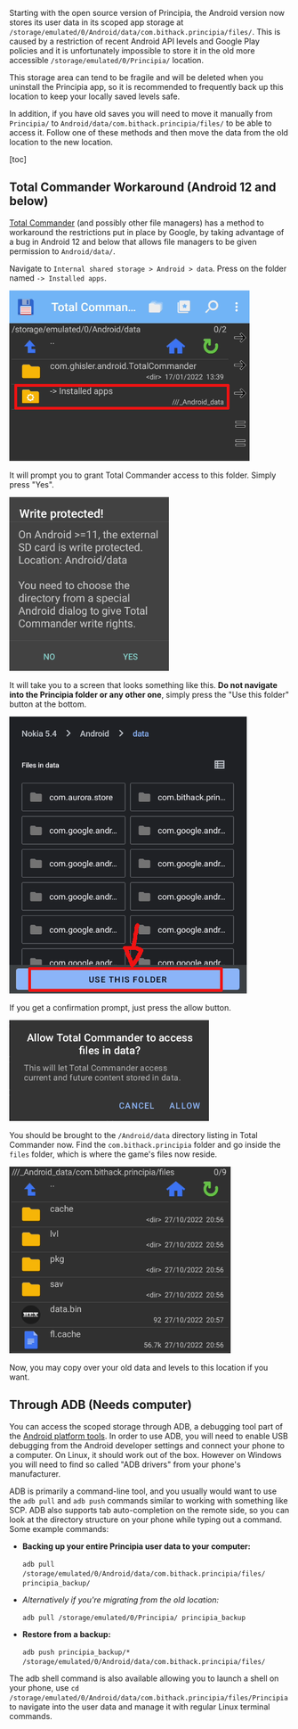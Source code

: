 Starting with the open source version of Principia, the Android version now stores its user data in its scoped app storage at `/storage/emulated/0/Android/data/com.bithack.principia/files/`. This is caused by a restriction of recent Android API levels and Google Play policies and it is unfortunately impossible to store it in the old more accessible `/storage/emulated/0/Principia/` location.

This storage area can tend to be fragile and will be deleted when you uninstall the Principia app, so it is recommended to frequently back up this location to keep your locally saved levels safe.

In addition, if you have old saves you will need to move it manually from `Principia/` to `Android/data/com.bithack.principia/files/` to be able to access it. Follow one of these methods and then move the data from the old location to the new location.

[toc]

## Total Commander Workaround (Android 12 and below)
[Total Commander](https://play.google.com/store/apps/details?id=com.ghisler.android.TotalCommander) (and possibly other file managers) has a method to workaround the restrictions put in place by Google, by taking advantage of a bug in Android 12 and below that allows file managers to be given permission to `Android/data/`.

Navigate to `Internal shared storage > Android > data`. Press on the folder named `-> Installed apps`.

![/storage/emulated/0/Android/data/](images/android_data_1.webp)

It will prompt you to grant Total Commander access to this folder. Simply press "Yes".

![total commander prompt yadda yadda](images/android_data_2.webp)

It will take you to a screen that looks something like this. **Do not navigate into the Principia folder or any other one**, simply press the "Use this folder" button at the bottom.

![don't get too excited!](images/android_data_3.webp)

If you get a confirmation prompt, just press the allow button.

![allow total commander to access all ur filez](images/android_data_4.webp)

You should be brought to the `/Android/data` directory listing in Total Commander now. Find the `com.bithack.principia` folder and go inside the `files` folder, which is where the game's files now reside.

![success](images/android_data_5.webp)

Now, you may copy over your old data and levels to this location if you want.

## Through ADB (Needs computer)
You can access the scoped storage through ADB, a debugging tool part of the [Android platform tools](https://developer.android.com/studio/releases/platform-tools). In order to use ADB, you will need to enable USB debugging from the Android developer settings and connect your phone to a computer. On Linux, it should work out of the box. However on Windows you will need to find so called "ADB drivers" from your phone's manufacturer.

ADB is primarily a command-line tool, and you usually would want to use the `adb pull` and `adb push` commands similar to working with something like SCP. ADB also supports tab auto-completion on the remote side, so you can look at the directory structure on your phone while typing out a command. Some example commands:

- **Backing up your entire Principia user data to your computer:**

	`adb pull /storage/emulated/0/Android/data/com.bithack.principia/files/ principia_backup/`

- *Alternatively if you're migrating from the old location:*

	`adb pull /storage/emulated/0/Principia/ principia_backup`

- **Restore from a backup:**

	`adb push principia_backup/* /storage/emulated/0/Android/data/com.bithack.principia/files/`

The adb shell command is also available allowing you to launch a shell on your phone, use `cd /storage/emulated/0/Android/data/com.bithack.principia/files/Principia` to navigate into the user data and manage it with regular Linux terminal commands.

